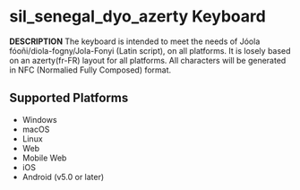 sil_senegal_dyo_azerty Keyboard
=====================

__DESCRIPTION__
The keyboard is intended to meet the needs of Jóola fóoñi/diola-fogny/Jola-Fonyi (Latin script), on all platforms.
It is losely based on an azerty(fr-FR) layout for all platforms.
All characters will be generated in NFC (Normalied Fully Composed) format.

Supported Platforms
-------------------
 * Windows
 * macOS
 * Linux
 * Web
 * Mobile Web
 * iOS
 * Android (v5.0 or later)
